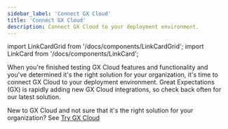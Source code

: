 ```yaml
---
sidebar_label: 'Connect GX Cloud'
title: 'Connect GX Cloud'
description: Connect GX Cloud to your deployment environment.
---
```


import LinkCardGrid from '/docs/components/LinkCardGrid';
import LinkCard from '/docs/components/LinkCard';

<p class="DocItem__header-description">When you're finished testing GX Cloud features and functionality and you've determined it's the right solution for your organization, it's time to connect GX Cloud to your deployment environment. Great Expectations (GX) is rapidly adding new GX Cloud integrations, so check back often for our latest solution.

New to GX Cloud and not sure that it's the right solution for your organization? See [Try GX Cloud](../try_gx_cloud.md)</p>


<LinkCardGrid>
  <LinkCard topIcon label="Connect GX Cloud to Snowflake" description="Quickly start using GX Cloud with Snowflake." href="connect_snowflake" icon="/img/snowflake_icon.png" />
  <LinkCard topIcon label="Connect GX Cloud and Airflow" description="Use Airflow to run scheduled GX Cloud validations." href="connect_airflow" icon="/img/airflow_icon.png" />
  <LinkCard topIcon label="Connect to GX Cloud with Python" description="Quickly start using GX Cloud with Python." href="connect_python" icon="/img/python_icon.svg" />
</LinkCardGrid>